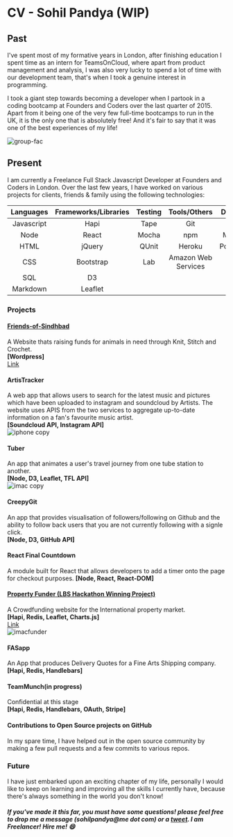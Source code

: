# CV - Sohil Pandya (WIP)

## Past
I've spent most of my formative years in London, after finishing education I spent time as an intern for TeamsOnCloud, where apart from product management and analysis, I was also very lucky to spend a lot of time with our development team, that's when I took a genuine interest in programming.

 I took a giant step towards becoming a developer when I partook in a coding bootcamp at Founders and Coders over the last quarter of 2015. Apart from it being one of the very few full-time bootcamps to run in the UK, it is the only one that is absolutely free! And it's fair to say that it was one of the best experiences of my life!

![group-fac](https://cloud.githubusercontent.com/assets/2305591/12416209/fba9daf6-be97-11e5-88ac-d07304707fc9.jpg)

## Present

 I am currently a Freelance Full Stack Javascript Developer at Founders and Coders in London. Over the last few years, I have worked on various projects for clients, friends & family using the following technologies:


| Languages | Frameworks/Libraries | Testing   | Tools/Others | Databases |
|:---------:|:--------------------:|:---------:|:------------:|:---------:|
| Javascript| Hapi              | Tape      | Git          | Redis|
| Node      | React             | Mocha     | npm          | MongoDB   |
| HTML      |    jQuery         | QUnit     |   Heroku     | PostgreSQL |
| CSS       |     Bootstrap     | Lab       | Amazon Web Services    | |
| SQL       |     D3            |           |              | |
|Markdown   |         Leaflet   |           |              | |  |

### Projects  

#### [Friends-of-Sindhbad](http://friends-of-sindhbad.org.uk/)
A Website thats raising funds for animals in need through Knit, Stitch and Crochet.  
**[Wordpress]**  
[Link](http://friends-of-sindhbad.org.uk/)
![]()  
#### ArtisTracker
A web app that allows users to search for the latest music and pictures which have been uploaded to instagram and soundcloud by Artists. The website uses APIS from the two services to aggregate up-to-date information on a fan's favourite music artist.   
**[Soundcloud API, Instagram API]**  
![iphone copy](https://cloud.githubusercontent.com/assets/2305591/12433489/39876d96-bef9-11e5-8e79-c463ec90946e.png)
#### Tuber  
An app that animates a user's travel journey from one tube station to another.  
**[Node, D3, Leaflet, TFL API]**  
![imac copy](https://cloud.githubusercontent.com/assets/2305591/12433736/bd85ac10-befa-11e5-9463-073e8ff99fad.png)
#### CreepyGit
An app that provides visualisation of followers/following  on Github and the ability to follow back users that you are not currently following with a signle click.  
**[Node, D3, GitHub API]**
![]()
#### React Final Countdown
A module built for React that allows developers to add a timer onto the page for checkout purposes.
**[Node, React, React-DOM]**
#### [Property Funder (LBS Hackathon Winning Project)](http://www.thepropertyfunder.space/)
A Crowdfunding website for the International property market.  
**[Hapi, Redis, Leaflet, Charts.js]**  
[Link](http://www.thepropertyfunder.space/)  
![imacfunder](https://cloud.githubusercontent.com/assets/2305591/12434104/70d31cca-befc-11e5-9cb7-f8b0e989dc85.png)
#### FASapp  
An App that produces Delivery Quotes for a Fine Arts Shipping company.  
**[Hapi, Redis, Handlebars]**
#### TeamMunch(in progress)  
Confidential at this stage   
**[Hapi, Redis, Handlebars, OAuth, Stripe]**
#### Contributions to Open Source projects on GitHub
In my spare time, I have helped out in the open source community by making a few pull requests and a few commits to various repos.

### Future

I have just embarked upon an exciting chapter of my life, personally I would like to keep on learning and improving all the skills I currently have, because there's always something in the world you don't know!

##### If you've made it this far, you must have some questions! please feel free to drop me a message (sohilpandya@me dot com) or a [tweet](https://twitter.com/Sohil_is). I am Freelancer! Hire me! :smile:
